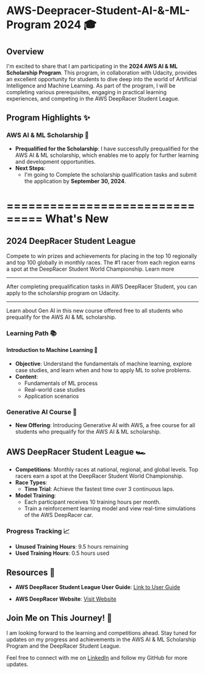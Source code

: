 # AWS-Deepracer-Student-AI-&-ML-Program 2024 🎓

## Overview

I'm excited to share that I am participating in the **2024 AWS AI & ML Scholarship Program**. This program, in collaboration with Udacity, provides an excellent opportunity for students to dive deep into the world of Artificial Intelligence and Machine Learning. As part of the program, I will be completing various prerequisites, engaging in practical learning experiences, and competing in the AWS DeepRacer Student League.

## Program Highlights ✨

### AWS AI & ML Scholarship 🏅

- **Prequalified for the Scholarship**: I have successfully prequalified for the AWS AI & ML scholarship, which enables me to apply for further learning and development opportunities.
- **Next Steps**: 
  - I'm going to Complete the scholarship qualification tasks and submit the application by **September 30, 2024**.
 
===============================
What's New
===============================

2024 DeepRacer Student League
-------------------------------
Compete to win prizes and achievements for placing in the top 10 regionally and top 100 globally in monthly races. The #1 racer from each region earns a spot at the DeepRacer Student World Championship. Learn more

-------------------------------------------------------------
After completing prequalification tasks in AWS DeepRacer Student, you can apply to the scholarship program on Udacity.

-------------------------------------------------------------
Learn about Gen AI in this new course offered free to all students who prequalify for the AWS AI & ML scholarship.
  

### Learning Path 📚

#### Introduction to Machine Learning 🤖
- **Objective**: Understand the fundamentals of machine learning, explore case studies, and learn when and how to apply ML to solve problems.
- **Content**: 
  - Fundamentals of ML process
  - Real-world case studies
  - Application scenarios

### Generative AI Course 🌟
- **New Offering**: Introducing Generative AI with AWS, a free course for all students who prequalify for the AWS AI & ML scholarship.

## AWS DeepRacer Student League 🏎️

- **Competitions**: Monthly races at national, regional, and global levels. Top racers earn a spot at the DeepRacer Student World Championship.
- **Race Types**: 
  - **Time Trial**: Achieve the fastest time over 3 continuous laps.
- **Model Training**: 
  - Each participant receives 10 training hours per month.
  - Train a reinforcement learning model and view real-time simulations of the AWS DeepRacer car.
 

### Progress Tracking 📈

- **Unused Training Hours**: 9.5 hours remaining
- **Used Training Hours**: 0.5 hours used

## Resources 📖

- **AWS DeepRacer Student League User Guide**: [Link to User Guide](https://aws.amazon.com/getting-started/?sc_icontent=awssm-evergreen-getting_started&sc_iplace=2up&trk=ha_awssm-evergreen-getting_started&sc_ichannel=ha&sc_icampaign=evergreen-getting_started)
<!--- **Discord Community**: [Join the Community](https://discord.com/invite/deepracer)-->
- **AWS DeepRacer Website**: [Visit Website](https://aws.amazon.com/deepracer)

## Join Me on This Journey! 🚀

I am looking forward to the learning and competitions ahead. Stay tuned for updates on my progress and achievements in the AWS AI & ML Scholarship Program and the DeepRacer Student League.

Feel free to connect with me on [LinkedIn](https://www.linkedin.com/in/gaurav-tailor-bb4924223/) and follow my GitHub for more updates.
